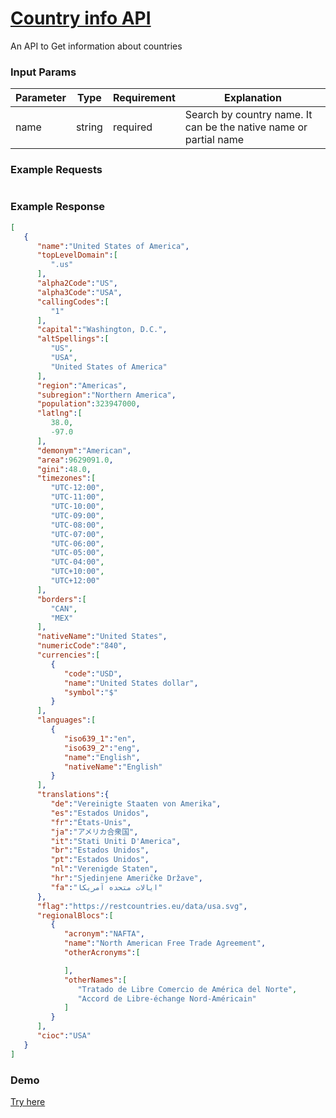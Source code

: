 # [Country info API](https://apishub.com/abdulqadir/country-info)

An API to Get information about countries

### Input Params
Parameter | Type | Requirement | Explanation |
|---|---|---|---|
| name | string | required | Search by country name. It can be the native name or partial name |


### Example Requests

```json
```

### Example Response

```json
[
   {
      "name":"United States of America",
      "topLevelDomain":[
         ".us"
      ],
      "alpha2Code":"US",
      "alpha3Code":"USA",
      "callingCodes":[
         "1"
      ],
      "capital":"Washington, D.C.",
      "altSpellings":[
         "US",
         "USA",
         "United States of America"
      ],
      "region":"Americas",
      "subregion":"Northern America",
      "population":323947000,
      "latlng":[
         38.0,
         -97.0
      ],
      "demonym":"American",
      "area":9629091.0,
      "gini":48.0,
      "timezones":[
         "UTC-12:00",
         "UTC-11:00",
         "UTC-10:00",
         "UTC-09:00",
         "UTC-08:00",
         "UTC-07:00",
         "UTC-06:00",
         "UTC-05:00",
         "UTC-04:00",
         "UTC+10:00",
         "UTC+12:00"
      ],
      "borders":[
         "CAN",
         "MEX"
      ],
      "nativeName":"United States",
      "numericCode":"840",
      "currencies":[
         {
            "code":"USD",
            "name":"United States dollar",
            "symbol":"$"
         }
      ],
      "languages":[
         {
            "iso639_1":"en",
            "iso639_2":"eng",
            "name":"English",
            "nativeName":"English"
         }
      ],
      "translations":{
         "de":"Vereinigte Staaten von Amerika",
         "es":"Estados Unidos",
         "fr":"États-Unis",
         "ja":"アメリカ合衆国",
         "it":"Stati Uniti D'America",
         "br":"Estados Unidos",
         "pt":"Estados Unidos",
         "nl":"Verenigde Staten",
         "hr":"Sjedinjene Američke Države",
         "fa":"ایالات متحده آمریکا"
      },
      "flag":"https://restcountries.eu/data/usa.svg",
      "regionalBlocs":[
         {
            "acronym":"NAFTA",
            "name":"North American Free Trade Agreement",
            "otherAcronyms":[

            ],
            "otherNames":[
               "Tratado de Libre Comercio de América del Norte",
               "Accord de Libre-échange Nord-Américain"
            ]
         }
      ],
      "cioc":"USA"
   }
]
```
### Demo
[Try here](https://apishub.com/abdulqadir/country-info#try-now)
